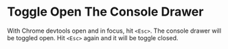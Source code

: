 # Toggle Open The Console Drawer

With Chrome devtools open and in focus, hit `<Esc>`. The console drawer will
be toggled open. Hit `<Esc>` again and it will be toggle closed.
